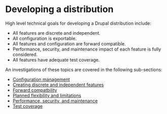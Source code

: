 # Developing a distribution

High level technical goals for developing a Drupal distribution include:

* All features are discrete and independent.
* All configuration is exportable.
* All features and configuration are forward compatible.
* Performance, security, and maintenance impact of each feature is fully considered.
* All features have adequate test coverage.

An investigations of these topics are covered in the following sub-sections:

* [Configuration management](configuration_management.md)
* [Creating discrete and independent features](creating_discrete_and_independent_features.md)
* [Forward compatbility](forward_compatbility.md)
* [Planned flexibility and limitations](planned_flexibility_and_limitations.md)
* [Performance, security, and maintenance](performance,_security,_and_maintenance.md)
* [Test coverage](test_coverage.md)